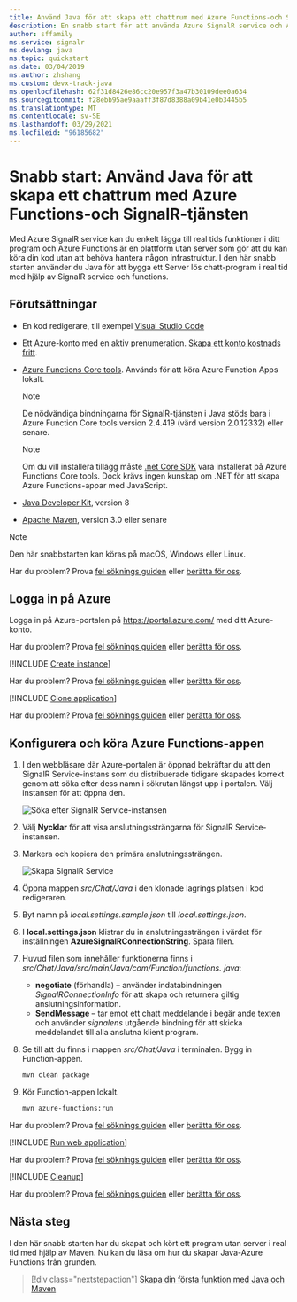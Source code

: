 ```yaml
---
title: Använd Java för att skapa ett chattrum med Azure Functions-och SignalR-tjänsten
description: En snabb start för att använda Azure SignalR service och Azure Functions för att skapa ett chattrum med Java.
author: sffamily
ms.service: signalr
ms.devlang: java
ms.topic: quickstart
ms.date: 03/04/2019
ms.author: zhshang
ms.custom: devx-track-java
ms.openlocfilehash: 62f31d8426e86cc20e957f3a47b30109dee0a634
ms.sourcegitcommit: f28ebb95ae9aaaff3f87d8388a09b41e0b3445b5
ms.translationtype: MT
ms.contentlocale: sv-SE
ms.lasthandoff: 03/29/2021
ms.locfileid: "96185682"
---
```

# <a name="quickstart-use-java-to-create-a-chat-room-with-azure-functions-and-signalr-service"></a>Snabb start: Använd Java för att skapa ett chattrum med Azure Functions-och SignalR-tjänsten

Med Azure SignalR service kan du enkelt lägga till real tids funktioner i ditt program och Azure Functions är en plattform utan server som gör att du kan köra din kod utan att behöva hantera någon infrastruktur. I den här snabb starten använder du Java för att bygga ett Server lös chatt-program i real tid med hjälp av SignalR service och functions.

## <a name="prerequisites"></a>Förutsättningar

- En kod redigerare, till exempel [Visual Studio Code](https://code.visualstudio.com/)
- Ett Azure-konto med en aktiv prenumeration. [Skapa ett konto kostnads fritt](https://azure.microsoft.com/free/?ref=microsoft.com&utm_source=microsoft.com&utm_medium=docs&utm_campaign=visualstudio).
- [Azure Functions Core tools](https://github.com/Azure/azure-functions-core-tools#installing). Används för att köra Azure Function Apps lokalt.

   > [!NOTE]
   > De nödvändiga bindningarna för SignalR-tjänsten i Java stöds bara i Azure Function Core tools version 2.4.419 (värd version 2.0.12332) eller senare.

   > [!NOTE]
   > Om du vill installera tillägg måste [.net Core SDK](https://www.microsoft.com/net/download) vara installerat på Azure Functions Core tools. Dock krävs ingen kunskap om .NET för att skapa Azure Functions-appar med JavaScript.

- [Java Developer Kit](https://www.azul.com/downloads/zulu/), version 8
- [Apache Maven](https://maven.apache.org), version 3.0 eller senare

> [!NOTE]
> Den här snabbstarten kan köras på macOS, Windows eller Linux.

Har du problem? Prova [fel söknings guiden](signalr-howto-troubleshoot-guide.md) eller [berätta för oss](https://aka.ms/asrs/qsjava).

## <a name="log-in-to-azure"></a>Logga in på Azure

Logga in på Azure-portalen på <https://portal.azure.com/> med ditt Azure-konto.

Har du problem? Prova [fel söknings guiden](signalr-howto-troubleshoot-guide.md) eller [berätta för oss](https://aka.ms/asrs/qsjava).

[!INCLUDE [Create instance](includes/signalr-quickstart-create-instance.md)]

Har du problem? Prova [fel söknings guiden](signalr-howto-troubleshoot-guide.md) eller [berätta för oss](https://aka.ms/asrs/qsjava).

[!INCLUDE [Clone application](includes/signalr-quickstart-clone-application.md)]

Har du problem? Prova [fel söknings guiden](signalr-howto-troubleshoot-guide.md) eller [berätta för oss](https://aka.ms/asrs/qsjava).

## <a name="configure-and-run-the-azure-function-app"></a>Konfigurera och köra Azure Functions-appen

1. I den webbläsare där Azure-portalen är öppnad bekräftar du att den SignalR Service-instans som du distribuerade tidigare skapades korrekt genom att söka efter dess namn i sökrutan längst upp i portalen. Välj instansen för att öppna den.

    ![Söka efter SignalR Service-instansen](media/signalr-quickstart-azure-functions-csharp/signalr-quickstart-search-instance.png)

1. Välj **Nycklar** för att visa anslutningssträngarna för SignalR Service-instansen.

1. Markera och kopiera den primära anslutningssträngen.

    ![Skapa SignalR Service](media/signalr-quickstart-azure-functions-javascript/signalr-quickstart-keys.png)

1. Öppna mappen *src/Chat/Java* i den klonade lagrings platsen i kod redigeraren.

1. Byt namn på *local.settings.sample.json* till *local.settings.json*.

1. I **local.settings.json** klistrar du in anslutningssträngen i värdet för inställningen **AzureSignalRConnectionString**. Spara filen.

1. Huvud filen som innehåller funktionerna finns i *src/Chat/Java/src/main/Java/com/Function/functions. java*:

    - **negotiate** (förhandla) – använder indatabindningen *SignalRConnectionInfo* för att skapa och returnera giltig anslutningsinformation.
    - **SendMessage** – tar emot ett chatt meddelande i begär ande texten och använder *signalens* utgående bindning för att skicka meddelandet till alla anslutna klient program.

1. Se till att du finns i mappen *src/Chat/Java* i terminalen. Bygg in Function-appen.

    ```bash
    mvn clean package
    ```

1. Kör Function-appen lokalt.

    ```bash
    mvn azure-functions:run
    ```
    
Har du problem? Prova [fel söknings guiden](signalr-howto-troubleshoot-guide.md) eller [berätta för oss](https://aka.ms/asrs/qsjava).

[!INCLUDE [Run web application](includes/signalr-quickstart-run-web-application.md)]

Har du problem? Prova [fel söknings guiden](signalr-howto-troubleshoot-guide.md) eller [berätta för oss](https://aka.ms/asrs/qsjava).

[!INCLUDE [Cleanup](includes/signalr-quickstart-cleanup.md)]

Har du problem? Prova [fel söknings guiden](signalr-howto-troubleshoot-guide.md) eller [berätta för oss](https://aka.ms/asrs/qsjava).

## <a name="next-steps"></a>Nästa steg

I den här snabb starten har du skapat och kört ett program utan server i real tid med hjälp av Maven. Nu kan du läsa om hur du skapar Java-Azure Functions från grunden.

> [!div class="nextstepaction"]
> [Skapa din första funktion med Java och Maven](../azure-functions/create-first-function-cli-csharp.md?pivots=programming-language-java%2cprogramming-language-java)